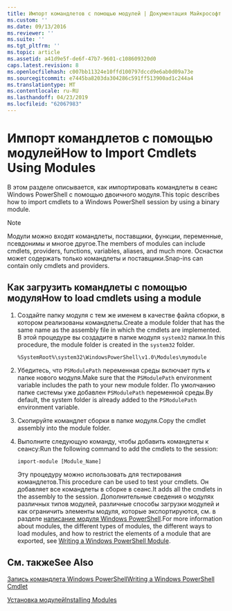 ```yaml
---
title: Импорт командлетов с помощью модулей | Документация Майкрософт
ms.custom: ''
ms.date: 09/13/2016
ms.reviewer: ''
ms.suite: ''
ms.tgt_pltfrm: ''
ms.topic: article
ms.assetid: a41d9e5f-de6f-47b7-9601-c108609320d0
caps.latest.revision: 8
ms.openlocfilehash: c007bb11324e10ffd100797dccd9e6ab0d09a73e
ms.sourcegitcommit: e7445ba8203da304286c591ff513900ad1c244a4
ms.translationtype: MT
ms.contentlocale: ru-RU
ms.lasthandoff: 04/23/2019
ms.locfileid: "62067983"
---
```

# <a name="how-to-import-cmdlets-using-modules"></a><span data-ttu-id="3e2d1-102">Импорт командлетов с помощью модулей</span><span class="sxs-lookup"><span data-stu-id="3e2d1-102">How to Import Cmdlets Using Modules</span></span>

<span data-ttu-id="3e2d1-103">В этом разделе описывается, как импортировать командлеты в сеанс Windows PowerShell с помощью двоичного модуля.</span><span class="sxs-lookup"><span data-stu-id="3e2d1-103">This topic describes how to import cmdlets to a Windows PowerShell session by using a binary module.</span></span>

> [!NOTE]
> <span data-ttu-id="3e2d1-104">Модули можно входят командлеты, поставщики, функции, переменные, псевдонимы и многое другое.</span><span class="sxs-lookup"><span data-stu-id="3e2d1-104">The members of modules can include cmdlets, providers, functions, variables, aliases, and much more.</span></span> <span data-ttu-id="3e2d1-105">Оснастки может содержать только командлеты и поставщики.</span><span class="sxs-lookup"><span data-stu-id="3e2d1-105">Snap-ins can contain only cmdlets and providers.</span></span>

## <a name="how-to-load-cmdlets-using-a-module"></a><span data-ttu-id="3e2d1-106">Как загрузить командлеты с помощью модуля</span><span class="sxs-lookup"><span data-stu-id="3e2d1-106">How to load cmdlets using a module</span></span>

1. <span data-ttu-id="3e2d1-107">Создайте папку модуля с тем же именем в качестве файла сборки, в котором реализованы командлеты.</span><span class="sxs-lookup"><span data-stu-id="3e2d1-107">Create a module folder that has the same name as the assembly file in which the cmdlets are implemented.</span></span> <span data-ttu-id="3e2d1-108">В этой процедуре вы создадите в папке модуля `system32` папки.</span><span class="sxs-lookup"><span data-stu-id="3e2d1-108">In this procedure, the module folder is created in the `system32` folder.</span></span>

   `%SystemRoot%\system32\WindowsPowerShell\v1.0\Modules\mymodule`

2. <span data-ttu-id="3e2d1-109">Убедитесь, что `PSModulePath` переменная среды включает путь к папке нового модуля.</span><span class="sxs-lookup"><span data-stu-id="3e2d1-109">Make sure that the `PSModulePath` environment variable includes the path to your new module folder.</span></span> <span data-ttu-id="3e2d1-110">По умолчанию папке системы уже добавлен `PSModulePath` переменной среды.</span><span class="sxs-lookup"><span data-stu-id="3e2d1-110">By default, the system folder is already added to the `PSModulePath` environment variable.</span></span>

3. <span data-ttu-id="3e2d1-111">Скопируйте командлет сборки в папке модуля.</span><span class="sxs-lookup"><span data-stu-id="3e2d1-111">Copy the cmdlet assembly into the module folder.</span></span>

4. <span data-ttu-id="3e2d1-112">Выполните следующую команду, чтобы добавить командлеты к сеансу:</span><span class="sxs-lookup"><span data-stu-id="3e2d1-112">Run the following command to add the cmdlets to the session:</span></span>

   `import-module [Module_Name]`

   <span data-ttu-id="3e2d1-113">Эту процедуру можно использовать для тестирования командлетов.</span><span class="sxs-lookup"><span data-stu-id="3e2d1-113">This procedure can be used to test your cmdlets.</span></span> <span data-ttu-id="3e2d1-114">Он добавляет все командлеты в сборке в сеанс.</span><span class="sxs-lookup"><span data-stu-id="3e2d1-114">It adds all the cmdlets in the assembly to the session.</span></span> <span data-ttu-id="3e2d1-115">Дополнительные сведения о модулях различных типов модулей, различные способы загрузки модулей и как ограничить элементы модуля, которые экспортируются, см. в разделе [написание модуля Windows PowerShell](../module/writing-a-windows-powershell-module.md).</span><span class="sxs-lookup"><span data-stu-id="3e2d1-115">For more information about modules, the different types of modules, the different ways to load modules, and how to restrict the elements of a module that are exported, see [Writing a Windows PowerShell Module](../module/writing-a-windows-powershell-module.md).</span></span>

## <a name="see-also"></a><span data-ttu-id="3e2d1-116">См. также</span><span class="sxs-lookup"><span data-stu-id="3e2d1-116">See Also</span></span>

[<span data-ttu-id="3e2d1-117">Запись командлета Windows PowerShell</span><span class="sxs-lookup"><span data-stu-id="3e2d1-117">Writing a Windows PowerShell Cmdlet</span></span>](./writing-a-windows-powershell-cmdlet.md)

[<span data-ttu-id="3e2d1-118">Установка модулей</span><span class="sxs-lookup"><span data-stu-id="3e2d1-118">Installing Modules</span></span>](../module/installing-a-powershell-module.md)
